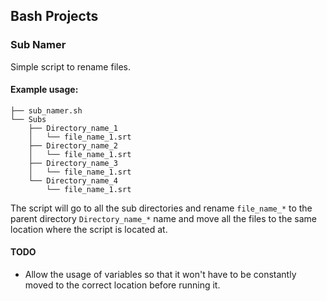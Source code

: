 ## Bash Projects


### Sub Namer

Simple script to rename files. 

#### Example usage:
```
├── sub_namer.sh
└── Subs
    ├── Directory_name_1
    │   └── file_name_1.srt
    ├── Directory_name_2
    │   └── file_name_1.srt
    ├── Directory_name_3
    │   └── file_name_1.srt
    └── Directory_name_4
        └── file_name_1.srt

```

The script will go to all the sub directories and rename `file_name_*` to the parent directory `Directory_name_*` name and move all the files to the same location where the script is located at.


#### TODO
- Allow the usage of variables so that it won't have to be constantly moved to the correct location before running it. 
